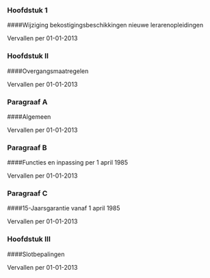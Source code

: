 <meta http-equiv='Content-Type' content='text/html; charset=utf-8' />

### Hoofdstuk 1  

####Wijziging bekostigingsbeschikkingen nieuwe lerarenopleidingen

Vervallen per 01-01-2013 

### Hoofdstuk II  

####Overgangsmaatregelen

Vervallen per 01-01-2013 

### Paragraaf A  

####Algemeen

Vervallen per 01-01-2013 

### Paragraaf B  

####Functies en inpassing per 1 april 1985

Vervallen per 01-01-2013 

### Paragraaf C  

####15-Jaarsgarantie vanaf 1 april 1985

Vervallen per 01-01-2013 

### Hoofdstuk III  

####Slotbepalingen

Vervallen per 01-01-2013 

